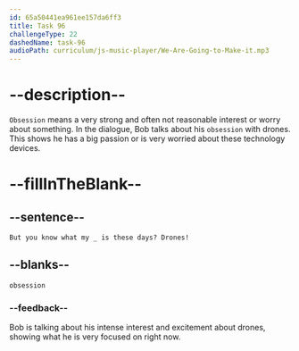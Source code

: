 ```yaml
---
id: 65a50441ea961ee157da6ff3
title: Task 96
challengeType: 22
dashedName: task-96
audioPath: curriculum/js-music-player/We-Are-Going-to-Make-it.mp3
---
```


<!--
AUDIO REFERENCE: 
Bob: But you know what my obsession is these days? Drones!
-->

# --description--

`Obsession` means a very strong and often not reasonable interest or worry about something. In the dialogue, Bob talks about his `obsession` with drones. This shows he has a big passion or is very worried about these technology devices.

# --fillInTheBlank--

## --sentence--

`But you know what my _ is these days? Drones!`

## --blanks--

`obsession`

### --feedback--

Bob is talking about his intense interest and excitement about drones, showing what he is very focused on right now.
